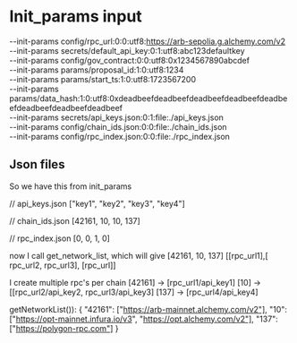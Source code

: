 # Init_params input
--init-params config/rpc_url:0:0:utf8:https://arb-sepolia.g.alchemy.com/v2 \
--init-params secrets/default_api_key:0:1:utf8:abc123defaultkey \
--init-params config/gov_contract:0:0:utf8:0x1234567890abcdef \
--init-params params/proposal_id:1:0:utf8:1234 \
--init-params params/start_ts:1:0:utf8:1723567200 \
--init-params params/data_hash:1:0:utf8:0xdeadbeefdeadbeefdeadbeefdeadbeefdeadbeefdeadbeefdeadbeefdeadbeef \
--init-params secrets/api_keys.json:0:1:file:./api_keys.json \
--init-params config/chain_ids.json:0:0:file:./chain_ids.json \
--init-params config/rpc_index.json:0:0:file:./rpc_index.json

## Json files
So we have this from init_params

// api_keys.json 
["key1", "key2", "key3", "key4"]

// chain_ids.json
[42161, 10, 10, 137]

// rpc_index.json
[0, 0, 1, 0]

now I call get_network_list, which will give
[42161, 10, 137]
[[rpc_url1],[ rpc_url2, rpc_url3], [rpc_url]]

I create multiple rpc's per chain
[42161] -> [rpc_url1/api_key1]
[10] -> [[rpc_url2/api_key2, rpc_url3/api_key3]
[137] -> [rpc_url4/api_key4]


getNetworkList()):
{
  "42161": ["https://arb-mainnet.alchemy.com/v2"],
  "10": ["https://opt-mainnet.infura.io/v3", "https://opt.alchemy.com/v2"],
  "137": ["https://polygon-rpc.com"]
}

